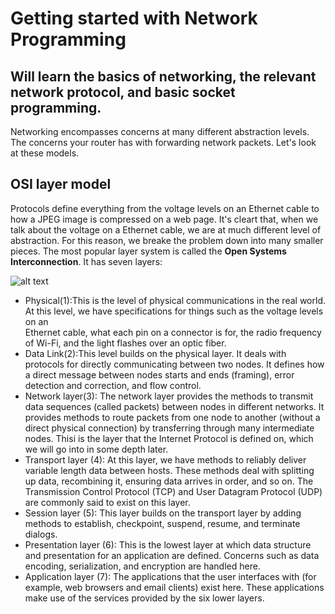 # Getting started with Network Programming

## Will learn the basics of networking, the relevant network protocol, and basic socket programming.

Networking encompasses concerns at many different abstraction levels. The concerns your
router has with forwarding network packets. Let's look at these models.

## OSI layer model
Protocols define everything from the voltage levels on an Ethernet cable to how 
a JPEG image is compressed on a web page. It's cleart that, when we talk about the voltage
on a Ethernet cable, we are at much different level of abstraction. For this reason, 
we breake the problem down into many smaller pieces. 
The most popular layer system is called the **Open Systems Interconnection**. It has seven layers:

![alt text](https://media.geeksforgeeks.org/wp-content/uploads/computer-network-osi-model-layers.png)

* Physical(1):This is the level of physical communications in the real world. At 
this level, we have specifications for things such as the voltage levels on an  
Ethernet cable, what each pin on a connector is for, the radio frequency of Wi-Fi, and the light flashes over an optic fiber.
* Data Link(2):This level builds on the physical layer. It deals with protocols for directly 
communicating between two nodes. It defines how a direct message between nodes starts and ends (framing), 
error detection and correction, and flow control. 
* Network layer(3): The network layer provides the methods to transmit data sequences (called packets) between nodes in different networks. It
provides methods to route packets from one node to another (without a direct physical
connection) by transferring through many intermediate nodes. Thisi is the layer that the 
Internet Protocol is defined on, which we will go into in some depth later.
* Transport layer (4): At this layer, we have methods to reliably deliver variable
length data between hosts. These methods deal with splitting up data,
recombining it, ensuring data arrives in order, and so on. The Transmission
Control Protocol (TCP) and User Datagram Protocol (UDP) are commonly said
to exist on this layer.
* Session layer (5): This layer builds on the transport layer by adding methods to
establish, checkpoint, suspend, resume, and terminate dialogs.
* Presentation layer (6): This is the lowest layer at which data structure and
presentation for an application are defined. Concerns such as data encoding,
serialization, and encryption are handled here.
* Application layer (7): The applications that the user interfaces with (for example,
web browsers and email clients) exist here. These applications make use of the
services provided by the six lower layers.